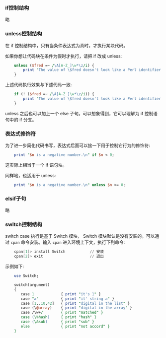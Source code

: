 
### if控制结构

略


### unless控制结构

在 if 控制结构中，只有当条件表达式为真时，才执行某块代码。

如果你想让代码块在条件为假时才执行，请把 if 改成 unless:
```pl
    unless ($fred =~ /\A[A-Z_]\w*\z/i) {
        print "The value of \$fred doesn't look like a Perl identifier name.\n";
    }
```
上述代码执行效果与下述代码一致:
```pl
    if (! ($fred =~ /\A[A-Z_]\w*\z/i)) {
        print "The value of \$fred doesn't look like a Perl identifier name.\n";
    }
```

unless 之后也可以加上一个 else 子句。可以想象得到，它可以理解为 if 控制语句中的 if 分支。


### 表达式修饰符

为了进一步简化代码书写，表达式后面可以接一下用于控制它行为的修饰符:
```pl
    print "$n is a negative number.\n" if $n < 0;
```
这实际上相当于一个 if 语句块。

同样地，也适用于 unless:
```pl
    print "$n is a negative number.\n" unless $n >= 0;
```


### elsif子句

略


### switch控制结构

switch case 执行是基于 Switch 模块， Switch 模块默认是没有安装的。可以通过 `cpan` 命令安装。输入 `cpan` 进入环境上下文，执行下列命令:
```s
    cpan[1]> install Switch           // 安装
    cpan[2]> exit                     // 退出
```

示例如下:
```pl
    use Switch;

    switch(argument)
    {
       case 1            { print "it's 1" }
       case "a"          { print "it' string a" }
       case [1..10,42]   { print "digital in the list" }
       case (\@array)    { print "digital in the array" }
       case /\w+/        { print "matched" }
       case (\%hash)     { print "hash" }
       case (\&sub)      { print "sub" }
       else              { print "not accord" }
    }
```

